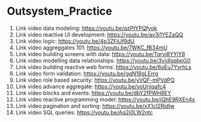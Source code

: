 # Outsystem_Practice

1. Link video data modeling: https://youtu.be/qzPtYPQfyok
2. Link video reactive UI development: https://youtu.be/av3i1YEZaQQ
3. Link video logic: https://youtu.be/4p3ZFiUf9dU
4. Link video aggreggates 101: https://youtu.be/7WKC_fB34mU
5. Link video building screens with data: https://youtu.be/Tqrvi8YYiY8
6. Link video modelling data relationships: https://youtu.be/3vidlspbpG0
7. Link video building reactive web forms: https://youtu.be/6oEu7YvrhLs
8. Link video form validation: https://youtu.be/ggN18gLErrg
9. Link video role based security: https://youtu.be/yVQF-mPVdPQ
10. Link video advance aggregate: https://youtu.be/voUrjiqafc4
11. Link video blocks and events: https://youtu.be/dbY2fPWH8EY
12. Link video reactive programming model: https://youtu.be/jQhE9RXEn4s
13. Link video pagination and sorting: https://youtu.be/xX1cI2RidIw
14. Link video SQL queries: https://youtu.be/Aq2i0LW2ntc
